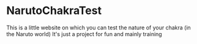 # NarutoChakraTest
This is a little website on which you can test the nature of your chakra (in the Naruto world)
It's just a project for fun and mainly training
